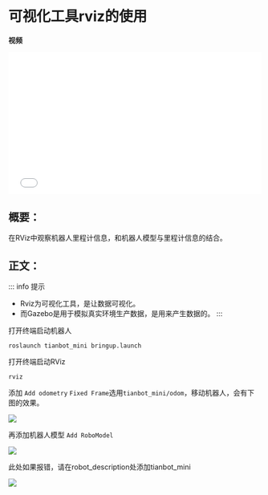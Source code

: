 # 可视化工具rviz的使用


**视频**

<div style="position: relative; padding-bottom: 56.25%; height: 0;">
  <iframe src="//player.bilibili.com/player.html?aid=762820570&bvid=BV1U64y1Y7XT&cid=403818953&p=1&autoplay=0" frameborder="no" scrolling="no" 
    style="position: absolute; top: 0; left: 0; width: 100%; height: 100%;"></iframe>
</div>

## 概要：

在RViz中观察机器人里程计信息，和机器人模型与里程计信息的结合。

## 正文：

::: info 提示
- Rviz为可视化工具，是让数据可视化。
- 而Gazebo是用于模拟真实环境生产数据，是用来产生数据的。
:::

打开终端启动机器人
```shell
roslaunch tianbot_mini bringup.launch
```

打开终端启动RViz
```shell
rviz
```

添加 `Add odometry`
`Fixed Frame`选用`tianbot_mini/odom`，移动机器人，会有下图的效果。

![](https://img.kancloud.cn/33/37/3337efbf099915e92e8e048bad00d8f1_1262x813.png)

再添加机器人模型 `Add RoboModel`

![](https://img.kancloud.cn/fa/e0/fae039c84d4a0ba7898f7e4183881180_513x466.png)


此处如果报错，请在robot_description处添加tianbot_mini

![](https://img.kancloud.cn/2e/c2/2ec2bf44544cc3b9564f12bdb5158295_1266x881.png)